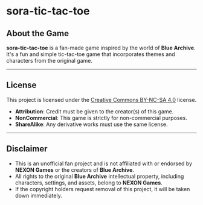 # sora-tic-tac-toe

## About the Game
**sora-tic-tac-toe** is a fan-made game inspired by the world of **Blue Archive**. It's a fun and simple tic-tac-toe game that incorporates themes and characters from the original game.

---

## License
This project is licensed under the [Creative Commons BY-NC-SA 4.0](https://creativecommons.org/licenses/by-nc-sa/4.0/) license.

- **Attribution**: Credit must be given to the creator(s) of this game.
- **NonCommercial**: This game is strictly for non-commercial purposes.
- **ShareAlike**: Any derivative works must use the same license.

---

## Disclaimer
- This is an unofficial fan project and is not affiliated with or endorsed by **NEXON Games** or the creators of **Blue Archive**.
- All rights to the original **Blue Archive** intellectual property, including characters, settings, and assets, belong to **NEXON Games**.
- If the copyright holders request removal of this project, it will be taken down immediately.

